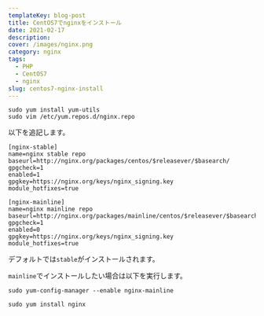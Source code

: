 ```yaml
---
templateKey: blog-post
title: CentOS7でnginxをインストール
date: 2021-02-17
description:
cover: /images/nginx.png
category: nginx
tags:
  - PHP
  - CentOS7
  - nginx
slug: centos7-nginx-install
---
```


```shell
sudo yum install yum-utils
sudo vim /etc/yum.repos.d/nginx.repo
```

以下を追記します。

```
[nginx-stable]
name=nginx stable repo
baseurl=http://nginx.org/packages/centos/$releasever/$basearch/
gpgcheck=1
enabled=1
gpgkey=https://nginx.org/keys/nginx_signing.key
module_hotfixes=true

[nginx-mainline]
name=nginx mainline repo
baseurl=http://nginx.org/packages/mainline/centos/$releasever/$basearch/
gpgcheck=1
enabled=0
gpgkey=https://nginx.org/keys/nginx_signing.key
module_hotfixes=true
```

デフォルトでは`stable`がインストールされます。

`mainline`でインストールしたい場合は以下を実行します。

```shell
sudo yum-config-manager --enable nginx-mainline
```


```shell
sudo yum install nginx
```

